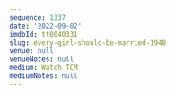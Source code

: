```yaml
---
sequence: 1337
date: '2022-09-02'
imdbId: tt0040331
slug: every-girl-should-be-married-1948
venue: null
venueNotes: null
medium: Watch TCM
mediumNotes: null
---
```


